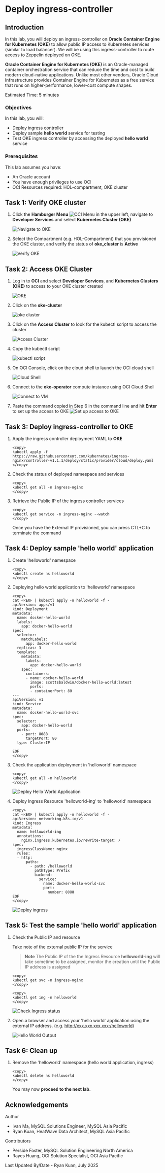 # Deploy ingress-controller

## Introduction

In this lab, you will deploy an ingress-controller on **Oracle Container Engine for Kubernetes (OKE)** to allow public IP access to Kubernetes services (similar to load balancer). We will be using this ingress-controller to route access to Zeppelin deployed on OKE.

**Oracle Container Engine for Kubernetes (OKE)** is an Oracle-managed container orchestration service that can reduce the time and cost to build modern cloud-native applications. Unlike most other vendors, Oracle Cloud Infrastructure provides Container Engine for Kubernetes as a free service that runs on higher-performance, lower-cost compute shapes.

Estimated Time: 5 minutes

### Objectives

In this lab, you will:

* Deploy ingress controller
* Deploy sample **hello world** service for testing
* Test OKE ingress controller by accessing the deployed **hello world** service

### Prerequisites

This lab assumes you have:

* An Oracle account
* You have enough privileges to use OCI
* OCI Resources required: HOL-compartment, OKE cluster

## Task 1: Verify OKE cluster

1. Click the **Hamburger Menu** ![OCI Menu](images/hamburger.png) in the upper left, navigate to **Developer Services** and select **Kubernetes Cluster (OKE)**

    ![Navigate to OKE](images/navigate-to-oke.png)

2. Select the Compartment (e.g. HOL-Compartment) that you provisioned the OKE cluster, and verify the status of **oke_cluster** is **Active**

    ![Verify OKE](images/click-cluster.png)

## Task 2: Access OKE Cluster

1. Log in to **OCI** and select **Developer Services**, and **Kubernetes Clusters (OKE)** to access to your OKE cluster created

    ![OKE](images/navigate-to-oke.png)

2. Click on the **oke-cluster**

    ![oke cluster](images/click-cluster.png)

3. Click on the **Access Cluster** to look for the kubectl script to access the cluster

    ![Access Cluster](images/access-cluster.png)

4. Copy the kubectl script

    ![kubectl script](images/copy-kubectl-script.png)

5. On OCI Console, click on the cloud shell to launch the OCI cloud shell

    ![Cloud Shell](images/cloud-shell.png)

6. Connect to the **oke-operator** compute instance using OCI Cloud Shell

    ![Connect to VM](images/connect-to-vm.png)

7. Paste the command copied in Step 6 in the command line and hit **Enter** to set up the access to OKE
    ![Set up access to OKE](images/oke-setup-access-vm.png)

## Task 3: Deploy ingress-controller to OKE

1. Apply the ingress controller deployment YAML to **OKE**

    ```text
    <copy>
    kubectl apply -f https://raw.githubusercontent.com/kubernetes/ingress-nginx/controller-v1.1.1/deploy/static/provider/cloud/deploy.yaml
    </copy>
    ```

2. Check the status of deployed namespace and services

    ```text
    <copy>
    kubectl get all -n ingress-nginx
    </copy>
    ```

3. Retrieve the Public IP of the ingress controller services

    ```text
    <copy>
    kubectl get service -n ingress-nginx --watch
    </copy>
    ```

    Once you have the External IP provisioned, you can press CTL+C to terminate the command

## Task 4: Deploy sample 'hello world' application

1. Create 'helloworld' namespace

    ```text
    <copy>
    kubectl create ns helloworld
    </copy>
    ```

2. Deploying hello world application to 'helloworld' namespace

    ```text
    <copy>
    cat <<EOF | kubectl apply -n helloworld -f -
    apiVersion: apps/v1
    kind: Deployment
    metadata:
      name: docker-hello-world
      labels:
        app: docker-hello-world
    spec:
      selector:
        matchLabels:
          app: docker-hello-world
      replicas: 3
      template:
        metadata:
          labels:
            app: docker-hello-world
        spec:
          containers:
          - name: docker-hello-world
            image: scottsbaldwin/docker-hello-world:latest
            ports:
            - containerPort: 80
    ---
    apiVersion: v1
    kind: Service
    metadata:
      name: docker-hello-world-svc
    spec:
      selector:
        app: docker-hello-world
      ports:
        - port: 8088
          targetPort: 80
      type: ClusterIP

    EOF
    </copy>

    ```

3. Check the application deployment in 'helloworld' namespace

    ```text
    <copy>
    kubectl get all -n helloworld
    </copy>
    ```

    ![Deploy Hello World Application](images/deploy-helloworld-app.png)

4. Deploy Ingress Resource 'helloworld-ing' to 'helloworld' namespace

    ```text
    <copy>
    cat <<EOF | kubectl apply -n helloworld -f -
    apiVersion: networking.k8s.io/v1
    kind: Ingress
    metadata:
      name: helloworld-ing
      annotations:
        nginx.ingress.kubernetes.io/rewrite-target: /
    spec:
      ingressClassName: nginx
      rules:
      - http:
          paths:
            - path: /helloworld
              pathType: Prefix
              backend:
                service:
                  name: docker-hello-world-svc
                  port:
                    number: 8088
    EOF
    </copy>
    ```

    ![Deploy ingress](images/deploy-ingress-output.png)

## Task 5: Test the sample 'hello world' application

1. Check the Public IP and resource

    Take note of the external public IP for the service

    >**Note** The Public IP of the the Ingress Resource **helloworld-ing** will take sometime to be assigned, monitor the creation until the Public IP address is assigned

    ```text
    <copy>
    kubectl get svc -n ingress-nginx
    </copy>
    ```

    ```text
    <copy>
    kubectl get ing -n helloworld
    </copy>
    ```

    ![Check Ingress status](images/check-ingress-status.png)

2. Open a browser and access your 'hello world' application using the external IP address. (e.g. http://xxx.xxx.xxx.xxx:/helloworld)

    ![Hello World Output](images/helloworld-test-output.png)

## Task 6: Clean up

1. Remove the 'helloworld' namespace (hello world application, ingress)

    ```text
    <copy>
    kubectl delete ns helloworld
    </copy>
    ```

    You may now **proceed to the next lab.**

## Acknowledgements

Author

* Ivan Ma, MySQL Solutions Engineer, MySQL Asia Pacific
* Ryan Kuan, HeatWave Data Architect, MySQL Asia Pacific

Contributors

* Perside Foster, MySQL Solution Engineering North America
* Rayes Huang, OCI Solution Specialist, OCI Asia Pacific

Last Updated By/Date - Ryan Kuan, July 2025
